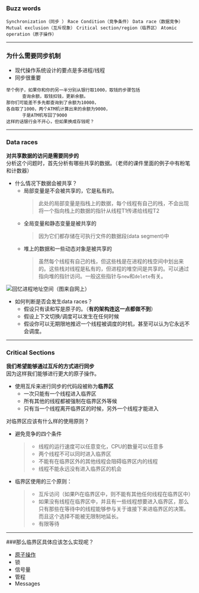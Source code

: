 ### Buzz words

`Synchronization（同步 ）`   `Race Condition（竞争条件）`  `Data race（数据竞争）`  `Mutual exclusion（互斥现象）`   `Critical section/region（临界区）`  `Atomic operation（原子操作）`

---

### 为什么需要同步机制

* 现代操作系统设计的要点是多进程/线程
* 同步很重要

```
举个例子，如果你和你的另一半分别从银行取1000，取钱的步骤包括
      查询余额，取钱扣钱，更新余额。
那你们可能差不多先都查询到了余额为10000，
各自取了1000，两个ATM机计算出来的余额为9000，
      于是ATM机写回了9000
这样的话银行会不开心，但如果换成存钱呢？
```

---

### Data races

**对共享数据的访问是需要同步的**  
分析这个问题时，首先分析有哪些共享的数据。（老师的课件里面的例子中有粉笔和计数器）

* 什么情况下数据会被共享？
  * 局部变量是不会被共享的，它是私有的。
    > 此处的局部变量是指栈上的数据，每个线程有自己的栈，不会出现将一个指向栈上的数据的指针从线程T1传递给线程T2
  * 全局变量和静态变量是被共享的
    > 因为它们都存储在可执行文件的数据段\(data segment\)中
  * 堆上的数据和一些动态对象是被共享的
    > 虽然每个线程有自己的栈，但这些栈是在进程的栈空间中划出来的。这些栈对线程是私有的，但进程的堆空间是共享的。可以通过指向堆的指针访问。一般这些指针与`new`和`delete`有关。

![回忆进程地址空间（图来自网上）](http://upload-images.jianshu.io/upload_images/4984976-c13ceb7c67f8f4b7.png?imageMogr2/auto-orient/strip|imageView2/2/w/1240)

* 如何判断是否会发生data races？
  * 假设只有读和写是原子的。（**有的架构连这一点都做不到**）
  * 假设上下文切换/调度可以发生在任何时候
  * 假设你可以无期限地推迟一个线程被调度的时机，甚至可以认为它永远不会调度。

---

### Critical Sections

**我们希望能够通过互斥的方式进行同步**  
因为这样我们能够进行更大的原子操作。

* 使用互斥来进行同步的代码段被称为**临界区**
  * 一次只能有一个线程进入临界区
  * 所有其他的线程都被强制在临界区外等候
  * 只有当一个线程离开临界区的时候，另外一个线程才能进入

对临界区应该有什么样的使用原则？

* 避免竞争的四个条件
  > * 线程的运行速度可以任意变化，CPU的数量可以任意多
  > * 两个线程不可以同时进入临界区
  > * 不能有在临界区外的其他线程会阻碍临界区内的线程
  > * 线程不能永远没有进入临界区的机会
* 临界区使用的三个原则：
  > * 互斥访问（如果Pi在临界区中，则不能有其他任何线程在临界区中）
  > * 如果没有线程在临界区中，并且有一些线程想要进入临界区，那么只有那些在等待中的线程能够参与关于谁接下来进临界区的决策。而且这个选择不能被无限制地延长。
  > * 有限等待
  
---

###那么临界区具体应该怎么实现呢？

* [原子操作](atomicRW.md)
* 锁
* 信号量
* 管程
* Messages





